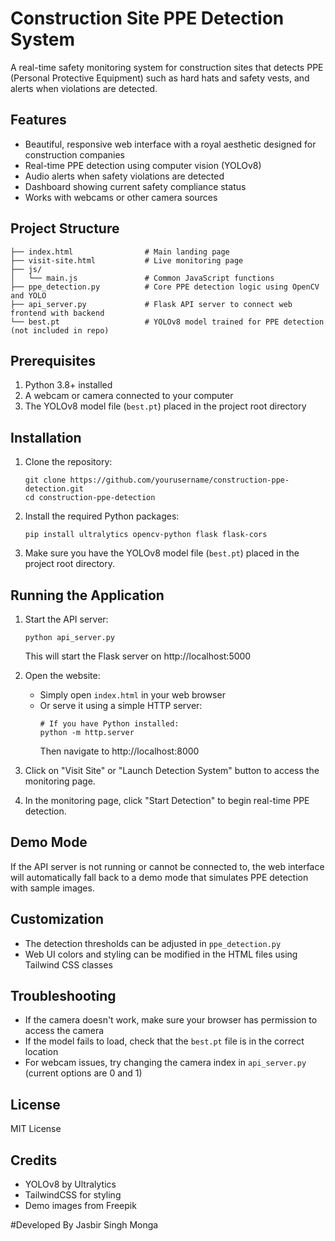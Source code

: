 # Construction Site PPE Detection System

A real-time safety monitoring system for construction sites that detects PPE (Personal Protective Equipment) such as hard hats and safety vests, and alerts when violations are detected.

## Features

- Beautiful, responsive web interface with a royal aesthetic designed for construction companies
- Real-time PPE detection using computer vision (YOLOv8)
- Audio alerts when safety violations are detected
- Dashboard showing current safety compliance status
- Works with webcams or other camera sources

## Project Structure

```
├── index.html                # Main landing page
├── visit-site.html           # Live monitoring page
├── js/
│   └── main.js               # Common JavaScript functions
├── ppe_detection.py          # Core PPE detection logic using OpenCV and YOLO
├── api_server.py             # Flask API server to connect web frontend with backend
└── best.pt                   # YOLOv8 model trained for PPE detection (not included in repo)
```

## Prerequisites

1. Python 3.8+ installed
2. A webcam or camera connected to your computer
3. The YOLOv8 model file (`best.pt`) placed in the project root directory

## Installation

1. Clone the repository:
   ```
   git clone https://github.com/yourusername/construction-ppe-detection.git
   cd construction-ppe-detection
   ```

2. Install the required Python packages:
   ```
   pip install ultralytics opencv-python flask flask-cors
   ```

3. Make sure you have the YOLOv8 model file (`best.pt`) placed in the project root directory.

## Running the Application

1. Start the API server:
   ```
   python api_server.py
   ```
   This will start the Flask server on http://localhost:5000

2. Open the website:
   - Simply open `index.html` in your web browser
   - Or serve it using a simple HTTP server:
     ```
     # If you have Python installed:
     python -m http.server
     ```
     Then navigate to http://localhost:8000

3. Click on "Visit Site" or "Launch Detection System" button to access the monitoring page.

4. In the monitoring page, click "Start Detection" to begin real-time PPE detection.

## Demo Mode

If the API server is not running or cannot be connected to, the web interface will automatically fall back to a demo mode that simulates PPE detection with sample images.

## Customization

- The detection thresholds can be adjusted in `ppe_detection.py`
- Web UI colors and styling can be modified in the HTML files using Tailwind CSS classes

## Troubleshooting

- If the camera doesn't work, make sure your browser has permission to access the camera
- If the model fails to load, check that the `best.pt` file is in the correct location
- For webcam issues, try changing the camera index in `api_server.py` (current options are 0 and 1)

## License

MIT License

## Credits

- YOLOv8 by Ultralytics
- TailwindCSS for styling
- Demo images from Freepik

#Developed By Jasbir Singh Monga 